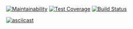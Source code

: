 [![Maintainability](https://api.codeclimate.com/v1/badges/a4a3ee6773c1653c412c/maintainability)](https://codeclimate.com/github/gitlabhq/gitlab-ci-runner/maintainability)
[![Test Coverage](https://api.codeclimate.com/v1/badges/a4a3ee6773c1653c412c/test_coverage)](https://codeclimate.com/github/gitlabhq/gitlab-ci-runner/test_coverage)
[![Build Status](https://travis-ci.org/BulatGL/project-lvl1-s470.svg?branch=master)](https://travis-ci.org/BulatGL/project-lvl1-s470)

[![asciicast](https://asciinema.org/a/DiFjCDaWBZhgDGo0xIyZ82vf0.svg)](https://asciinema.org/a/DiFjCDaWBZhgDGo0xIyZ82vf0)
